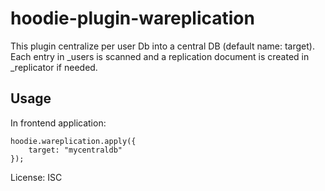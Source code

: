 # hoodie-plugin-wareplication

This plugin centralize per user Db into a central DB (default name: target).
Each entry in _users is scanned and a replication document is created in _replicator if needed. 

## Usage

In frontend application:

```
hoodie.wareplication.apply({
    target: "mycentraldb"
});
```

License: ISC